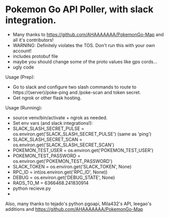 # Pokemon Go API Poller, with slack integration.

* Many thanks to https://github.com/AHAAAAAAA/PokemonGo-Map and all it's contributors!
* WARNING: Definitely violates the TOS. Don't run this with your own account!
* includes protobuf file
* maybe you should change some of the proto values like gps cords...
* ugly code


Usage (Prep):

 * Go to slack and configure two slash commands to route to https://(server)/poke-ping and /poke-scan and token secret.
 * Get ngrok or other flask hosting.

Usage (Running): 
 * source venv/bin/activate + ngrok as needed.
 * Set env vars (and slack integrations!):
 * SLACK_SLASH_SECRET_PULSE = os.environ.get('SLACK_SLASH_SECRET_PULSE') (same as 'ping')
 * SLACK_SLASH_SECRET_SCAN = os.environ.get('SLACK_SLASH_SECRET_SCAN')
 * POKEMON_TEST_USER = os.environ.get('POKEMON_TEST_USER')  
 * POKEMON_TEST_PASSWORD = os.environ.get('POKEMON_TEST_PASSWORD')
 * SLACK_TOKEN = os.environ.get('SLACK_TOKEN', None)
 * RPC_ID = int(os.environ.get('RPC_ID', None))
 * DEBUG = os.environ.get('DEBUG_STATE', None)
 * RADS_TO_M = 6366468.241830914
 * python recieve.py 
 * 
 
Also, many thanks to tejado's python pgoapi, Mila432's API, leegao's additions and https://github.com/AHAAAAAAA/PokemonGo-Map

